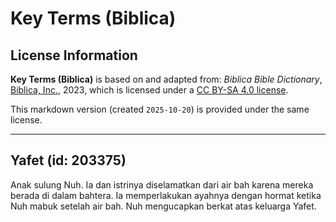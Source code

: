 # Key Terms (Biblica)

## License Information

**Key Terms (Biblica)** is based on and adapted from: _Biblica Bible Dictionary_, [Biblica, Inc.](https://www.biblica.com/), 2023, which is licensed under a [CC BY-SA 4.0 license](https://creativecommons.org/licenses/by-sa/4.0/legalcode.en).

This markdown version (created `2025-10-20`) is provided under the same license.



--------------------------------

## Yafet (id: 203375)

Anak sulung Nuh. Ia dan istrinya diselamatkan dari air bah karena mereka berada di dalam bahtera. Ia memperlakukan ayahnya dengan hormat ketika Nuh mabuk setelah air bah. Nuh mengucapkan berkat atas keluarga Yafet.



